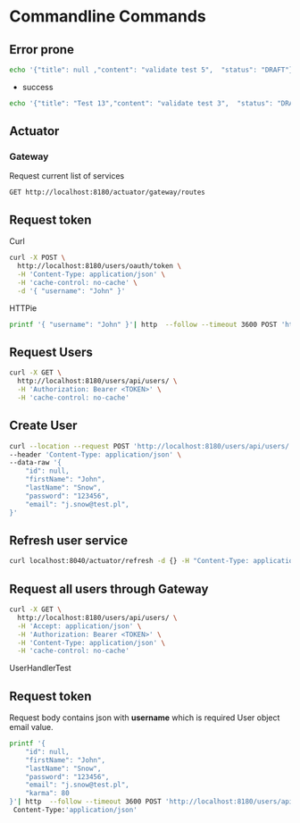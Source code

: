# Commandline Commands


## Error prone
```bash
echo '{"title": null ,"content": "validate test 5",  "status": "DRAFT"}' | http POST localhost:8080/api/posts
```

- success

```bash
echo '{"title": "Test 13","content": "validate test 3",  "status": "DRAFT"}' | http POST localhost:8080/api/posts
```

## Actuator

### Gateway

Request current list of services
```http request
GET http://localhost:8180/actuator/gateway/routes
```

## Request token

Curl
```bash
curl -X POST \
  http://localhost:8180/users/oauth/token \
  -H 'Content-Type: application/json' \
  -H 'cache-control: no-cache' \
  -d '{ "username": "John" }'
```
HTTPie

```bash
printf '{ "username": "John" }'| http  --follow --timeout 3600 POST 'http://localhost:8180/users/oauth/token'  Content-Type:'application/json'  Cache-Control:'no-cache'
```

## Request Users

```bash
curl -X GET \
  http://localhost:8180/users/api/users/ \
  -H 'Authorization: Bearer <TOKEN>' \
  -H 'cache-control: no-cache'
```

## Create User

```bash
curl --location --request POST 'http://localhost:8180/users/api/users/' \
--header 'Content-Type: application/json' \
--data-raw '{
    "id": null,
    "firstName": "John",
    "lastName": "Snow",
    "password": "123456",
    "email": "j.snow@test.pl",
}'
```

## Refresh user service
```bash
curl localhost:8040/actuator/refresh -d {} -H "Content-Type: application/json"
```

## Request all users through Gateway

```bash
curl -X GET \
  http://localhost:8180/users/api/users/ \
  -H 'Accept: application/json' \
  -H 'Authorization: Bearer <TOKEN>' \
  -H 'Content-Type: application/json' \
  -H 'cache-control: no-cache'
```
UserHandlerTest
## Request token
Request body contains json with **username** which is required User object email value.

```bash
printf '{
    "id": null,
    "firstName": "John",
    "lastName": "Snow",
    "password": "123456",
    "email": "j.snow@test.pl",
    "karma": 80
}'| http  --follow --timeout 3600 POST 'http://localhost:8180/users/api/users/' \
 Content-Type:'application/json'
```
